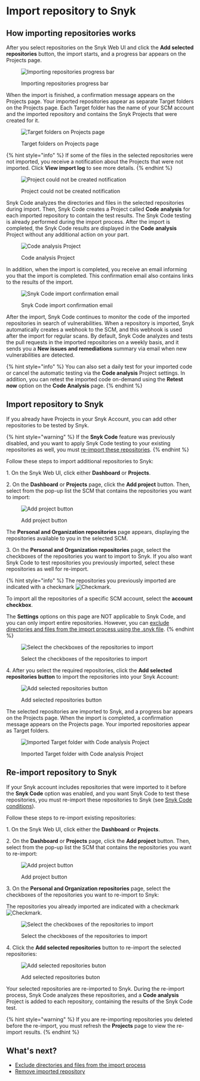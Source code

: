 # Import repository to Snyk

## How importing repositories works

After you select repositories on the Snyk Web UI and click the **Add selected repositories** button, the import starts, and a progress bar appears on the Projects page.

<figure><img src="../../../.gitbook/assets/importing projects.png" alt="Importing repositories progress bar"><figcaption><p>Importing repositories progress bar</p></figcaption></figure>

When the import is finished, a confirmation message appears on the Projects page. Your imported repositories appear as separate Target folders on the Projects page. Each Target folder has the name of your SCM account and the imported repository and contains the Snyk Projects that were created for it.

<figure><img src="../../../.gitbook/assets/target folders.png" alt="Target folders on Projects page"><figcaption><p>Target folders on Projects page</p></figcaption></figure>

{% hint style="info" %}
If some of the files in the selected repositories were not imported, you receive a notification about the Projects that were not imported. Click **View import log** to see more details.
{% endhint %}

<figure><img src="../../../.gitbook/assets/import_failed.png" alt="Project could not be created notification"><figcaption><p>Project could not be created notification</p></figcaption></figure>

Snyk Code analyzes the directories and files in the selected repositories during import. Then, Snyk Code creates a Project called **Code** **analysis** for each imported repository to contain the test results. The Snyk Code testing is already performed during the import process. After the import is completed, the Snyk Code results are displayed in the **Code** **analysis** Project without any additional action on your part.

<figure><img src="../../../.gitbook/assets/code analysis project.png" alt="Code analysis Project"><figcaption><p>Code analysis Project</p></figcaption></figure>

In addition, when the import is completed, you receive an email informing you that the import is completed. This confirmation email also contains links to the results of the import.

<figure><img src="../../../.gitbook/assets/Snyk Code - Imported Repository - Complete - Email Confirmation.png" alt="Snyk Code import confirmation email"><figcaption><p>Snyk Code import confirmation email</p></figcaption></figure>

After the import, Snyk Code continues to monitor the code of the imported repositories in search of vulnerabilities. When a repository is imported, Snyk automatically creates a webhook to the SCM, and this webhook is used after the import for regular scans. By default, Snyk Code analyzes and tests the pull requests in the imported repositories on a weekly basis, and it sends you a **New issues and remediations** summary via email when new vulnerabilities are detected.

{% hint style="info" %}
You can also set a daily test for your imported code or cancel the automatic testing via the **Code analysis** Project settings. In addition, you can retest the imported code on-demand using the **Retest now** option on the **Code Analysis** page.
{% endhint %}

## Import repository to Snyk

If you already have Projects in your Snyk Account, you can add other repositories to be tested by Snyk.

{% hint style="warning" %}
If the **Snyk Code** feature was previously disabled, and you want to apply Snyk Code testing to your existing repositories as well, you must [re-import these repositories](./#re-import-repository-to-snyk).
{% endhint %}

Follow these steps to import additional repositories to Snyk:

1\. On the Snyk Web UI, click either **Dashboard** or **Projects**.

2\. On the **Dashboard** or **Projects** page, click the **Add project** button. Then, select from the pop-up list the SCM that contains the repositories you want to import:

<figure><img src="../../../.gitbook/assets/image (363) (1) (1) (1).png" alt="Add project button"><figcaption><p>Add project button</p></figcaption></figure>

The **Personal and Organization repositories** page appears, displaying the repositories available to you in the selected SCM.

3\. On the **Personal and Organization repositories** page, select the checkboxes of the repositories you want to import to Snyk. If you also want Snyk Code to test repositories you previously imported, select these repositories as well for re-import.

{% hint style="info" %}
The repositories you previously imported are indicated with a checkmark <img src="../../../.gitbook/assets/Snyk Code - Add Repositories dialog box - Check Mark.png" alt="Checkmark" data-size="line">.

To import all the repositories of a specific SCM account, select the **account checkbox**.

The **Settings** options on this page are NOT applicable to Snyk Code, and you can only import entire repositories. However, you can [exclude directories and files from the import process using the .snyk file](excluding-directories-and-files-from-the-import-process.md).
{% endhint %}

<figure><img src="../../../.gitbook/assets/Snyk Code - Add Repositories dialog box - Entire Repositories.png" alt="Select the checkboxes of the repositories to import"><figcaption><p>Select the checkboxes of the repositories to import</p></figcaption></figure>

4\. After you select the required repositories, click the **Add selected repositories button** to import the repositories into your Snyk Account:

<figure><img src="../../../.gitbook/assets/Snyk Code - Add Repositories dialog box - Re-import - Add selected repositories button.png" alt="Add selected repositories button"><figcaption><p>Add selected repositories button</p></figcaption></figure>

The selected repositories are imported to Snyk, and a progress bar appears on the Projects page. When the import is completed, a confirmation message appears on the Projects page. Your imported repositories appear as Target folders.

<figure><img src="../../../.gitbook/assets/image (453) (1) (1).png" alt="Imported Target folder with Code analysis Project"><figcaption><p>Imported Target folder with Code analysis Project</p></figcaption></figure>

## Re-import repository to Snyk

If your Snyk account includes repositories that were imported to it before the **Snyk Code** option was enabled, and you want Snyk Code to test these repositories, you must re-import these repositories to Snyk (see [Snyk Code conditions](../configure-snyk-code.md#conditions)).

Follow these steps to re-import existing repositories:

1\. On the Snyk Web UI, click either the **Dashboard** or **Projects**.

2\. On the **Dashboard** or **Projects** page, click the **Add project** button. Then, select from the pop-up list the SCM that contains the repositories you want to re-import:

<figure><img src="../../../.gitbook/assets/image (99) (1).png" alt="Add project button"><figcaption><p>Add project button</p></figcaption></figure>

3\. On the **Personal and Organization repositories** page, select the checkboxes of the repositories you want to re-import to Snyk:

The repositories you already imported are indicated with a checkmark <img src="../../../.gitbook/assets/Snyk Code - Add Repositories dialog box - Check Mark.png" alt="Checkmark" data-size="line">.

<figure><img src="../../../.gitbook/assets/Snyk Code - Re-importing - Existing repositories.png" alt="Select the checkboxes of the repositories to import"><figcaption><p>Select the checkboxes of the repositories to import</p></figcaption></figure>

4\. Click the **Add selected repositories** button to re-import the selected repositories:

<figure><img src="../../../.gitbook/assets/Snyk Code - Re-importing - Add selected repositories button.png" alt="Add selected repositories buton"><figcaption><p>Add selected repositories buton</p></figcaption></figure>

Your selected repositories are re-imported to Snyk. During the re-import process, Snyk Code analyzes these repositories, and a **Code analysis** Project is added to each repository, containing the results of the Snyk Code test.

{% hint style="warning" %}
If you are re-importing repositories you deleted before the re-import, you must refresh the **Projects** page to view the re-import results.
{% endhint %}

## What's next?

* [Exclude directories and files from the import process](excluding-directories-and-files-from-the-import-process.md)
* [Remove imported repository](remove-imported-repository.md)
